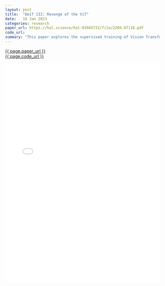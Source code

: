 ```yaml
---
layout: post
title:  "DeiT III: Revenge of the ViT"
date:   18 Jan 2023
categories: research
paper_url: https://hal.science/hal-03945731/file/2204.07118.pdf
code_url: 
summary: "This paper explores the supervised training of Vision Transformers (ViTs), using a simplified training approach adapted from ResNet-50 that includes a novel data-augmentation method with just 3 augmentations. The study demonstrates that this method significantly improves ViTs' performance in image classification, transfer learning, and semantic segmentation over previous supervised training techniques. Moreover, it shows ViTs' performance can match newer architectures, providing a new benchmark for evaluating self-supervised methods on ViTs."
---
```


<style>
.responsive-pdf-container {
    overflow: hidden;
    padding-top: 141.42%; /* 16:9 Aspect Ratio, adjust as needed */
    position: relative;
}

.responsive-pdf-container iframe {
    border: none;
    height: 100%;
    left: 0;
    position: absolute;
    top: 0;
    width: 100%;
}
</style>

<a href="{{ page.paper_url }}">{{ page.paper_url }}</a><br>
<a href="{{ page.code_url }}">{{ page.code_url }}</a>

<div class="responsive-pdf-container">
    <iframe src="{{ page.paper_url }}" style="border: none;"></iframe>
</div>